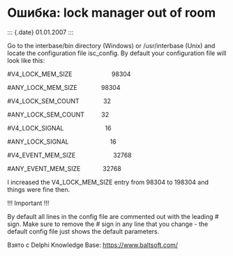 Ошибка: lock manager out of room
================================

::: {.date}
01.01.2007
:::

Go to the interbase/bin directory (Windows) or /usr/interbase (Unix) and
locate the configuration file isc\_config. By default your configuration
file will look like this:

\#V4\_LOCK\_MEM\_SIZE                       98304

\#ANY\_LOCK\_MEM\_SIZE              98304

\#V4\_LOCK\_SEM\_COUNT              32

\#ANY\_LOCK\_SEM\_COUNT          32

\#V4\_LOCK\_SIGNAL                        16

\#ANY\_LOCK\_SIGNAL                        16

\#V4\_EVENT\_MEM\_SIZE                      32768

\#ANY\_EVENT\_MEM\_SIZE             32768

I increased the V4\_LOCK\_MEM\_SIZE entry from 98304 to 198304 and
things were fine then.

!!! Important !!!

By default all lines in the config file are commented out with the
leading \# sign. Make sure to remove the \# sign in any line that you
change - the default config file just shows the default parameters.

Взято с Delphi Knowledge Base: <https://www.baltsoft.com/>
